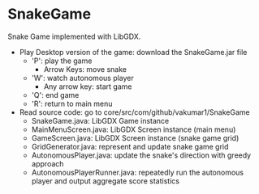 # SnakeGame
Snake Game implemented with LibGDX. 
* Play Desktop version of the game: download the SnakeGame.jar file
    * 'P': play the game
        * Arrow Keys: move snake
    * 'W': watch autonomous player
        * Any arrow key: start game
    * 'Q': end game
    * 'R': return to main menu
* Read source code: go to core/src/com/github/vakumar1/SnakeGame
    * SnakeGame.java: LibGDX Game instance
    * MainMenuScreen.java: LibGDX Screen instance (main menu)
    * GameScreen.java: LibGDX Screen instance (snake game grid)
    * GridGenerator.java: represent and update snake game grid
    * AutonomousPlayer.java: update the snake's direction with greedy approach
    * AutonomousPlayerRunner.java: repeatedly run the autonomous player and output aggregate score statistics
    
